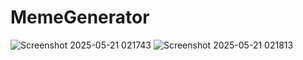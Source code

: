 # MemeGenerator
![Screenshot 2025-05-21 021743](https://github.com/user-attachments/assets/006bcdf2-c101-490f-930e-c04fd38cf065)
![Screenshot 2025-05-21 021813](https://github.com/user-attachments/assets/78fa4209-e41f-4cff-b448-d1f18873b255)

